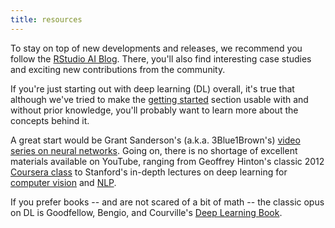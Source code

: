 ```yaml
---
title: resources
---
```


To stay on top of new developments and releases, we recommend you follow the [RStudio AI Blog](https://blogs.rstudio.com/ai/). There, you'll also find interesting case studies and exciting new contributions from the community.

If you're just starting out with deep learning (DL) overall, it's true that although we've tried to make the [getting started](/start/) section usable with and without prior knowledge, you'll probably want to learn more about the concepts behind it.

A great start would be Grant Sanderson's (a.k.a. 3Blue1Brown's) [video series on neural networks](https://www.youtube.com/playlist?list=PLZHQObOWTQDNU6R1_67000Dx_ZCJB-3pi). Going on, there is no shortage of excellent materials available on YouTube, ranging from Geoffrey Hinton's classic 2012 [Coursera class](PLoRl3Ht4JOcdU872GhiYWf6jwrk_SNhz9) to Stanford's in-depth lectures on deep learning for [computer vision](https://www.youtube.com/playlist?list=PLC1qU-LWwrF64f4QKQT-Vg5Wr4qEE1Zxk) and [NLP](https://www.youtube.com/watch?v=8rXD5-xhemo&list=PLoROMvodv4rOhcuXMZkNm7j3fVwBBY42z).

If you prefer books -- and are not scared of a bit of math -- the classic opus on DL is Goodfellow, Bengio, and Courville's [Deep Learning Book](https://www.deeplearningbook.org/).
